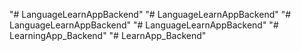"# LanguageLearnAppBackend" 
"# LanguageLearnAppBackend" 
"# LanguageLearnAppBackend" 
"# LanguageLearnAppBackend" 
"# LearningApp_Backend" 
"# LearnApp_Backend" 
